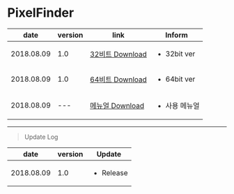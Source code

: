 
# PixelFinder

| date | version | link | Inform |
|---|---|---|---|
| 2018.08.09 | 1.0 | [32비트 Download](https://github.com/CREVIS/Camera/raw/master/Tools/PixelFinder/PixelFinder_v1.0_x86.zip)| <ul><li>32bit ver<br/></li> |
| 2018.08.09 | 1.0 | [64비트 Download](https://github.com/CREVIS/Camera/raw/master/Tools/PixelFinder/PixelFinder_v1.0_x64.zip)| <ul><li>64bit ver<br/></li> |
| 2018.08.09 | --- | [메뉴얼 Download](https://github.com/CREVIS/Camera/raw/master/Tools/PixelFinder/pixelFinderManual.pdf)| <ul><li> 사용 메뉴얼<br/></li> |
  
  
  
  
---------------
>Update Log

| date | version | Update |
|---|---|---|
| 2018.08.09 |1.0| <ul><li> Release <br/></li> |
  

